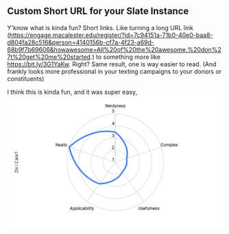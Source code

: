 ## Custom Short URL for your Slate Instance

Y'know what is kinda fun?   Short links.  Like turning a long URL link (https://engage.macalester.edu/register/?id=7c94151a-71b0-40e0-baa8-d804fa28c516&person=4140156b-cf7a-4f23-a69d-68b9f7b69606&howawesome=All%20of%20the%20awesome,%20don%27t%20get%20me%20started.) 
to something more like https://bit.ly/3G1YaKw.   Right?   Same result, one is way easier to read.  (And frankly looks more professional in your texting campaigns to your donors or constituents)

I think this is kinda fun, and it was super easy, 
<img src="doicare.png"> 
